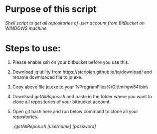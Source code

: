 # Purpose of this script

*Shell script to get all repositories of user account from BitBucket on WINDOWS machine*

# Steps to use:
  1. Please enable ssh on your bitbucket before you use this.
  2. Download jq utility from https://stedolan.github.io/jq/download/ and rename downloaded file to jq.exe.
  3. Copy above file jq.exe to your %ProgramFiles%\Git\mingw64\bin\
  4. Download *getAllRepos.sh* and paste in the folder where you want to clone all repositories of your bitbucket account. 
  5. Open git bash here and run below command to clone all your repositories. 
      
      *./getAllRepos.sh [username] [password]*
    
